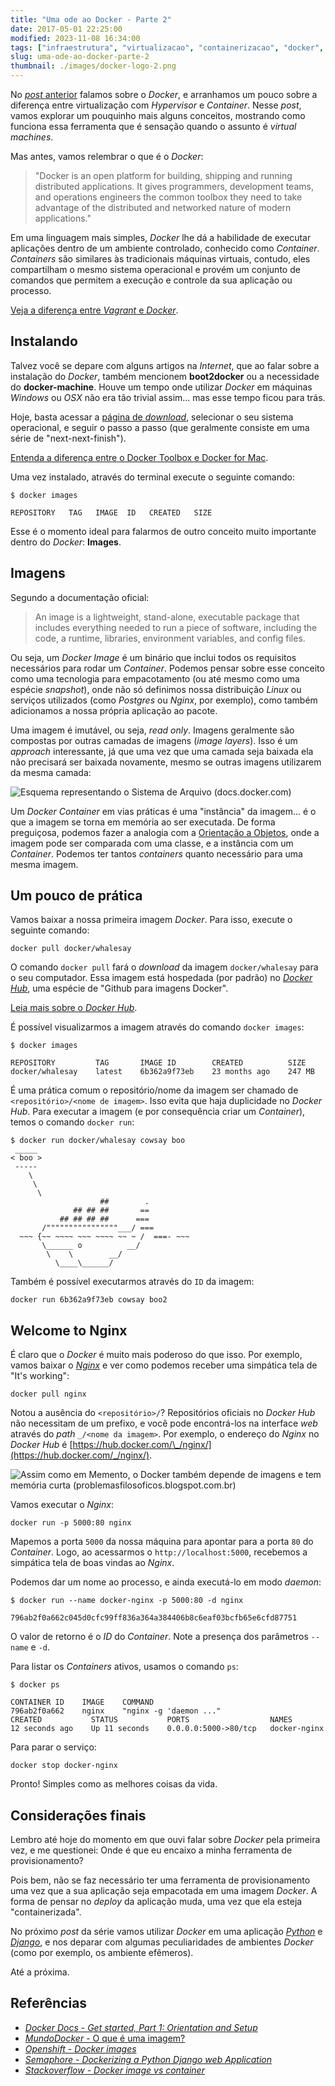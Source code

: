 ```yaml
---
title: "Uma ode ao Docker - Parte 2"
date: 2017-05-01 22:25:00
modified: 2023-11-08 16:34:00
tags: ["infraestrutura", "virtualizacao", "containerizacao", "docker", "nginx"]
slug: uma-ode-ao-docker-parte-2
thumbnail: ./images/docker-logo-2.png
---
```


No [_post_ anterior](/2017/01/14/uma-ode-ao-docker-parte-1.html "Uma ode ao Docker - Parte 1")
falamos sobre o _Docker_, e arranhamos um pouco sobre a diferença entre
virtualização com _Hypervisor_ e _Container_. Nesse _post_,
vamos explorar um pouquinho mais alguns conceitos, mostrando como funciona essa
ferramenta que é sensação quando o assunto é _virtual machines_.

Mas antes, vamos relembrar o que é o _Docker_:

> "Docker is an open platform for building, shipping and running distributed
> applications. It gives programmers, development teams, and operations engineers
> the common toolbox they need to take advantage of the distributed and networked
> nature of modern applications."

Em uma linguagem mais simples, _Docker_ lhe dá a habilidade de executar
aplicações dentro de um ambiente controlado, conhecido como _Container_.
_Containers_ são similares às tradicionais máquinas virtuais, contudo, eles
compartilham o mesmo sistema operacional e provém um conjunto de comandos
que permitem a execução e controle da sua aplicação ou processo.

[Veja a diferença entre _Vagrant_ e _Docker_](https://www.youtube.com/watch?v=pGYAg7TMmp0 "Docker Tutorial - What is Docker & Docker Containers, Images, etc?").

## Instalando

Talvez você se depare com alguns artigos na _Internet_, que ao falar sobre a
instalação do _Docker_, também mencionem **boot2docker** ou a necessidade do
**docker-machine**. Houve um tempo onde utilizar _Docker_ em máquinas
_Windows_ ou _OSX_ não era tão trivial assim... mas esse tempo ficou para trás.

Hoje, basta acessar a [página de _download_](https://www.docker.com/community-edition#/download "Baixe o Docker Community Edition"),
selecionar o seu sistema operacional, e seguir o passo a passo
(que geralmente consiste em uma série de "next-next-finish").

[Entenda a diferença entre o Docker Toolbox e Docker for Mac](https://docs.docker.com/docker-for-mac/docker-toolbox/ "Docker for Mac vs. Docker Toolbox").

Uma vez instalado, através do terminal execute o seguinte comando:

```text
$ docker images

REPOSITORY   TAG   IMAGE  ID   CREATED   SIZE
```

Esse é o momento ideal para falarmos de outro conceito muito importante dentro
do _Docker_: **Images**.

## Imagens

Segundo a documentação oficial:

> An image is a lightweight, stand-alone, executable package that includes
> everything needed to run a piece of software, including the code, a runtime,
> libraries, environment variables, and config files.

Ou seja, um _Docker Image_ é um binário que inclui todos os requisitos
necessários para rodar um _Container_. Podemos pensar sobre esse
conceito como uma tecnologia para empacotamento (ou até mesmo como uma espécie _snapshot_),
onde não só definimos nossa distribuição _Linux_ ou serviços utilizados
(como _Postgres_ ou _Nginx_, por exemplo), como também adicionamos a nossa própria aplicação
ao pacote.

Uma imagem é imutável, ou seja, _read only_. Imagens
geralmente são compostas por outras camadas de imagens (_image layers_). Isso é um
_approach_ interessante, já que uma vez que uma camada seja baixada ela não precisará ser
baixada novamente, mesmo se outras imagens utilizarem da mesma camada:

![Esquema representando o Sistema de Arquivo (docs.docker.com)](/media/docker-image-container.jpg "Esquema representando o Sistema de Arquivo (docs.docker.com)")

Um _Docker Container_ em vias práticas é uma "instância" da imagem... é o que a imagem se torna em memória
ao ser executada. De forma preguiçosa, podemos fazer a analogia com a [Orientação a Objetos](/tag/oop.html "Leia mais sobre OOP"),
onde a imagem pode ser comparada com uma classe, e a instância com um _Container_. Podemos ter
tantos _containers_ quanto necessário para uma mesma imagem.

## Um pouco de prática

Vamos baixar a nossa primeira imagem _Docker_. Para isso, execute o seguinte comando:

```text
docker pull docker/whalesay
```

O comando `docker pull` fará o _download_ da imagem `docker/whalesay`
para o seu computador. Essa imagem está hospedada (por padrão) no [_Docker Hub_](https://hub.docker.com/r/docker/whalesay/),
uma espécie de "Github para imagens Docker".

[Leia mais sobre o _Docker Hub_](https://hub.docker.com/ "Docker Hub").

É possível visualizarmos a imagem através do comando `docker images`:

```text
$ docker images

REPOSITORY         TAG       IMAGE ID        CREATED          SIZE
docker/whalesay    latest    6b362a9f73eb    23 months ago    247 MB
```

É uma prática comum o repositório/nome da imagem ser chamado de
`<repositório>/<nome de imagem>`. Isso evita que haja duplicidade no _Docker Hub_. Para
executar a imagem (e por consequência criar um _Container_), temos o comando `docker run`:

```text
$ docker run docker/whalesay cowsay boo
 _____
< boo >
 -----
    \
     \
      \
                    ##        .
              ## ## ##       ==
           ## ## ## ##      ===
       /""""""""""""""""___/ ===
  ~~~ {~~ ~~~~ ~~~ ~~~~ ~~ ~ /  ===- ~~~
       \______ o          __/
        \    \        __/
          \____\______/
```

Também é possível executarmos através do `ID` da imagem:

```text
docker run 6b362a9f73eb cowsay boo2
```

## Welcome to Nginx

É claro que o _Docker_ é muito mais poderoso do que isso. Por exemplo, vamos baixar o
[_Nginx_](/tag/nginx.html "Leia mais sobre o Nginx") e ver como podemos receber uma simpática tela de "It's working":

```text
docker pull nginx
```

Notou a ausência do `<repositório>/`? Repositórios oficiais no _Docker Hub_ não necessitam
de um prefixo, e você pode encontrá-los na interface _web_ através do _path_ `_/<nome da imagem>`.
Por exemplo, o endereço do _Nginx_ no _Docker Hub_ é [https://hub.docker.com/\_/nginx/](https://hub.docker.com/_/nginx/).

![Assim como em Memento, o Docker também depende de imagens e tem memória curta (problemasfilosoficos.blogspot.com.br)](/media/memento-docker.png "Assim como em Memento, o Docker também depende de imagens e tem memória curta (problemasfilosoficos.blogspot.com.br)")

Vamos executar o _Nginx_:

```text
docker run -p 5000:80 nginx
```

Mapemos a porta `5000` da nossa máquina para apontar para a porta `80` do _Container_. Logo, ao acessarmos
o `http://localhost:5000`, recebemos a simpática tela de boas vindas ao _Nginx_.

Podemos dar um nome ao processo, e ainda executá-lo em modo _daemon_:

```text
$ docker run --name docker-nginx -p 5000:80 -d nginx

796ab2f0a662c045d0cfc99ff836a364a384406b8c6eaf03bcfb65e6cfd87751
```

O valor de retorno é o _ID_ do _Container_. Note a presença dos parâmetros `--name` e `-d`.

Para listar os _Containers_ ativos, usamos o comando `ps`:

```text
$ docker ps

CONTAINER ID    IMAGE    COMMAND
796ab2f0a662    nginx    "nginx -g 'daemon ..."
CREATED           STATUS           PORTS                  NAMES
12 seconds ago    Up 11 seconds    0.0.0.0:5000->80/tcp   docker-nginx
```

Para parar o serviço:

```text
docker stop docker-nginx
```

Pronto! Simples como as melhores coisas da vida.

## Considerações finais

Lembro até hoje do momento em que ouvi falar sobre _Docker_ pela primeira vez,
e me questionei: Onde é que eu encaixo a minha ferramenta de provisionamento?

Pois bem, não se faz necessário ter uma ferramenta de provisionamento uma vez que a sua
aplicação seja empacotada em uma imagem _Docker_. A forma de pensar no _deploy_ da
aplicação muda, uma vez que ela esteja "containerizada".

No próximo _post_ da série vamos utilizar _Docker_ em uma aplicação [_Python_](/tag/python.html "Leia mais sobre Python")
e [_Django_](/tag/django.html "Leia mais sobre Django"), e nos deparar com
algumas peculiaridades de ambientes _Docker_ (como por exemplo, os ambiente efêmeros).

Até a próxima.

## Referências

- [_Docker Docs_ - _Get started, Part 1: Orientation and Setup_](https://docs.docker.com/get-started/)
- [_MundoDocker_ - O que é uma imagem?](http://www.mundodocker.com.br/o-que-e-uma-imagem/)
- [_Openshift_ - _Docker images_](https://docs.openshift.com/enterprise/3.0/architecture/core_concepts/containers_and_images.html#docker-images)
- [_Semaphore_ - _Dockerizing a Python Django web Application_](https://semaphoreci.com/community/tutorials/dockerizing-a-python-django-web-application)
- [_Stackoverflow_ - _Docker image vs container_](http://stackoverflow.com/questions/23735149/docker-image-vs-container)
